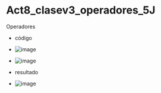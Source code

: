 # Act8_clasev3_operadores_5J
Operadores

- código
- ![image](https://github.com/user-attachments/assets/cec9aece-d93e-453b-bb05-0911d2416683)
- ![image](https://github.com/user-attachments/assets/56e91b59-a02c-4ec1-8512-223c52378d3e)

- resultado
- ![image](https://github.com/user-attachments/assets/f90091e8-8ea2-4391-9b8a-a2f262f9f47f)


